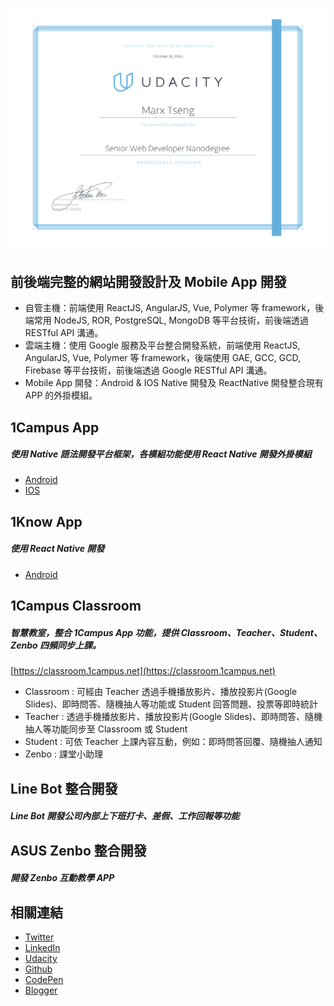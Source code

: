 ![ScreenShot](https://raw.githubusercontent.com/marxtseng/marxtseng.github.io/master/nd-grad-cert.png)

## 前後端完整的網站開發設計及 Mobile App 開發
* 自管主機：前端使用 ReactJS, AngularJS, Vue, Polymer 等 framework，後端常用 NodeJS, ROR, PostgreSQL, MongoDB 等平台技術，前後端透過 RESTful API 溝通。
* 雲端主機：使用 Google 服務及平台整合開發系統，前端使用 ReactJS, AngularJS, Vue, Polymer 等 framework，後端使用 GAE, GCC, GCD, Firebase 等平台技術，前後端透過 Google RESTful API 溝通。
* Mobile App 開發：Android & IOS Native 開發及 ReactNative 開發整合現有 APP 的外掛模組。

## 1Campus App
##### 使用 Native 語法開發平台框架，各模組功能使用 React Native 開發外掛模組
* [Android](https://play.google.com/store/apps/details?id=tw.com.ischool.onecampusmobile)
* [IOS](https://itunes.apple.com/tw/app/1campus/id1273657906?mt=8)

## 1Know App
##### 使用 React Native 開發
* [Android](https://play.google.com/store/apps/details?id=com.oneknow.app)

## 1Campus Classroom
##### 智慧教室，整合 1Campus App 功能，提供 Classroom、Teacher、Student、Zenbo 四頻同步上課。
[https://classroom.1campus.net](https://classroom.1campus.net)
* Classroom : 可經由 Teacher 透過手機播放影片、播放投影片(Google Slides)、即時問答、隨機抽人等功能或 Student 回答問題、投票等即時統計
* Teacher : 透過手機播放影片、播放投影片(Google Slides)、即時問答、隨機抽人等功能同步至 Classroom 或 Student
* Student : 可依 Teacher 上課內容互動，例如：即時問答回覆、隨機抽人通知
* Zenbo : 課堂小助理

## Line Bot 整合開發
##### Line Bot 開發公司內部上下班打卡、差假、工作回報等功能

## ASUS Zenbo 整合開發
##### 開發 Zenbo 互動教學 APP

## 相關連結
* [Twitter](https://twitter.com/marx_tseng)
* [LinkedIn](https://www.linkedin.com/in/marxtseng)
* [Udacity](https://profiles.udacity.com/p/u4552099)
* [Github](https://github.com/marxtseng)
* [CodePen](https://codepen.io/marxtseng)
* [Blogger](https://marx-tseng.blogspot.tw)
